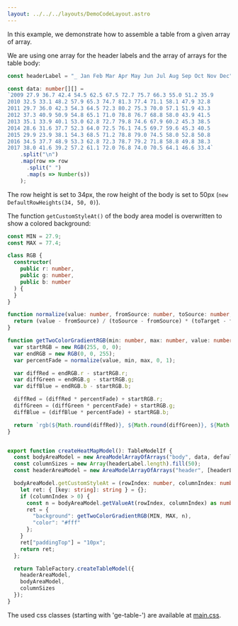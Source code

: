 ```yaml
---
layout: ../../../layouts/DemoCodeLayout.astro
---
```


In this example, we demonstrate how to assemble a table from a given array of array.

We are using one array for the header labels and the array of arrays for the table body:

```ts
const headerLabel = "_ Jan Feb Mar Apr May Jun Jul Aug Sep Oct Nov Dec".split(" ");

const data: number[][] =
`2009 27.9 36.7 42.4 54.5 62.5 67.5 72.7 75.7 66.3 55.0 51.2 35.9
2010 32.5 33.1 48.2 57.9 65.3 74.7 81.3 77.4 71.1 58.1 47.9 32.8
2011 29.7 36.0 42.3 54.3 64.5 72.3 80.2 75.3 70.0 57.1 51.9 43.3
2012 37.3 40.9 50.9 54.8 65.1 71.0 78.8 76.7 68.8 58.0 43.9 41.5
2013 35.1 33.9 40.1 53.0 62.8 72.7 79.8 74.6 67.9 60.2 45.3 38.5
2014 28.6 31.6 37.7 52.3 64.0 72.5 76.1 74.5 69.7 59.6 45.3 40.5
2015 29.9 23.9 38.1 54.3 68.5 71.2 78.8 79.0 74.5 58.0 52.8 50.8
2016 34.5 37.7 48.9 53.3 62.8 72.3 78.7 79.2 71.8 58.8 49.8 38.3
2017 38.0 41.6 39.2 57.2 61.1 72.0 76.8 74.0 70.5 64.1 46.6 33.4`
    .split("\n")
    .map(row => row
      .split(" ")
      .map(s => Number(s))
    );
```

The row height is set to 34px, the row height of the body is set to 50px (`new DefaultRowHeights(34, 50, 0)`).

The function `getCustomStyleAt()` of the body area model is overwritten to show a colored background:


```ts
const MIN = 27.9;
const MAX = 77.4;

class RGB {
  constructor(
    public r: number,
    public g: number,
    public b: number
  ) {
  }
}

function normalize(value: number, fromSource: number, toSource: number, fromTarget: number, toTarget: number) {
  return (value - fromSource) / (toSource - fromSource) * (toTarget - fromTarget) + fromTarget;
}

function getTwoColorGradientRGB(min: number, max: number, value: number): string {
  var startRGB = new RGB(255, 0, 0);
  var endRGB = new RGB(0, 0, 255);
  var percentFade = normalize(value, min, max, 0, 1);

  var diffRed = endRGB.r - startRGB.r;
  var diffGreen = endRGB.g - startRGB.g;
  var diffBlue = endRGB.b - startRGB.b;

  diffRed = (diffRed * percentFade) + startRGB.r;
  diffGreen = (diffGreen * percentFade) + startRGB.g;
  diffBlue = (diffBlue * percentFade) + startRGB.b;

  return `rgb(${Math.round(diffRed)}, ${Math.round(diffGreen)}, ${Math.round(diffBlue)})`;
}


export function createHeatMapModel(): TableModelIf {
  const bodyAreaModel = new AreaModelArrayOfArrays("body", data, defaultRowHeights.body);
  const columnSizes = new Array(headerLabel.length).fill(50);
  const headerAreaModel = new AreaModelArrayOfArrays("header", [headerLabel], defaultRowHeights.header);

  bodyAreaModel.getCustomStyleAt = (rowIndex: number, columnIndex: number) => {
    let ret: { [key: string]: string } = {};
    if (columnIndex > 0) {
      const n = bodyAreaModel.getValueAt(rowIndex, columnIndex) as number;
      ret = {
        "background": getTwoColorGradientRGB(MIN, MAX, n),
        "color": "#fff"
      };
    }
    ret["paddingTop"] = "10px";
    return ret;
  };

  return TableFactory.createTableModel({
    headerAreaModel,
    bodyAreaModel,
    columnSizes
  });
}
```

The used css classes (starting with 'ge-table-') are available at [main.css](https://github.com/guiexperttable/ge-table/blob/main/libs/table/css/main.css).